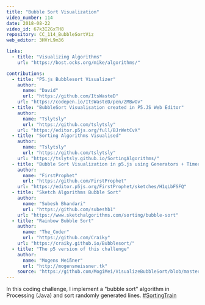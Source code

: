 ```yaml
---
title: "Bubble Sort Visualization"
video_number: 114
date: 2018-08-22
video_id: 67k3I2GxTH8
repository: CC_114_BubbleSortViz
web_editor: 3HVrL9m36

links:
  - title: "Visualizing Algorithms"
    url: "https://bost.ocks.org/mike/algorithms/"

contributions:
  - title: "P5.js Bubblesort Visualizer"
    author:
      name: "David"
      url: "https://github.com/ItsWasteD"
    url: "https://codepen.io/ItsWasteD/pen/ZMBwOv"
  - title: "BubbleSort Visualisation created in P5.JS Web Editor"
    author:
      name: "Tslytsly"
      url: "https://github.com/tslytsly"
    url: "https://editor.p5js.org/full/BJrWetCvX"
  - title: "Sorting Algorithms Visualised"
    author:
      name: "Tslytsly"
      url: "https://github.com/tslytsly"
    url: "https://tslytsly.github.io/SortingAlgorithms/"
  - title: "Bubble Sort Visualization in p5.js using Generators + Timer"
    author:
      name: "FirstProphet"
      url: "https://github.com/FirstProphet"
    url: "https://editor.p5js.org/FirstProphet/sketches/H1qLbFSFQ"
  - title: "Sketch Algorithms Bubble Sort"
    author:
      name: "Subesh Bhandari"
      url: "https://github.com/subeshb1"
    url: "https://www.sketchalgorithms.com/sorting/bubble-sort"
  - title: "Rainbow Bubble Sort"
    author:
      name: "The_Coder"
      url: "https://github.com/Craiky"
    url: "https://craiky.github.io/Bubblesort/"
  - title: "The p5 version of this challenge"
    author:
      name: "Mogens Meißner"
      url: "http://mogensmeissner.tk"
    source: "https://github.com/MogiMei/VisualizeBubbleSort/blob/master/sketch.js"
---
```


In this coding challenge, I implement a "bubble sort" algorithm in Processing (Java) and sort randomly generated lines. [#SortingTrain](https://twitter.com/hashtag/SortingTrain)
